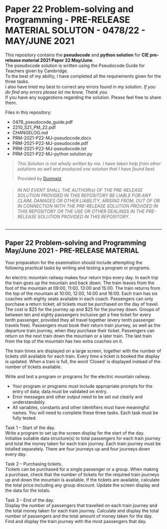 # Paper 22 Problem-solving and Programming - PRE-RELEASE MATERIAL SOLUTON - 0478/22 - MAY/JUNE 2021
This repository contains the **pseudocode** and **python solution** for **CIE pre-release material 2021 Paper 22 May/June**.<br>
The pseudocode solution is written using the Pseudocode Guide for Teachers given by Cambridge.<br>
To the best of my ability, I have completed all the requirements given for the three tasks.<br>
I also have tried my best to correct any errors found in my solution. *If you do find any errors please let me know, Thank you.*<br>
If you have any suggestions regarding the solution. Please feel free to share them.<br>

Files in this repository:
- 0478_pseudocode_guide.pdf
- 2210_S21_PM_22.pdf
- CHANGELOG.md
- PRM-2021-P22-MJ-pseudocode.docx
- PRM-2021-P22-MJ-pseudocode.pdf
- PRM-2021-P22-MJ-pseudocode.txt
- PRM-2021-P22-MJ-python solution.py


> *This Solution is not wholly written by me. I have taken help from other solutions as well and produced one solution that I have found best.*
>
> Provided by [Dunroxiz](https://github.com/Dunroxiz)


>###### *IN NO EVENT SHALL THE AUTHOR(s) OF THE PRE-RELEASE SOLUTION PROVIDED IN THIS REPOSITORY BE LIABLE FOR ANY CLAIM, DAMAGES OR OTHER LIABILITY, ARISING FROM, OUT OF OR IN CONNECTION WITH THE PRE-RELEASE SOLUTION PROVIDED IN THIS REPOSITORY OR THE USE OR OTHER DEALINGS IN THE PRE-RELEASE SOLUTION PROVIDED IN THIS REPOSITORY.*<br>

_____________
## Paper 22 Problem-solving and Programming May/June 2021 - PRE-RELEASE MATERIAL<br>

Your preparation for the examination should include attempting the following practical tasks by writing
and testing a program or programs.<br>

An electric mountain railway makes four return trips every day. In each trip the train goes up the
mountain and back down. The train leaves from the foot of the mountain at 09:00, 11:00, 13:00 and
15:00. The train returns from the top of the mountain at 10:00, 12:00, 14:00 and 16:00. Each train has
six coaches with eighty seats available in each coach. Passengers can only purchase a return ticket;
all tickets must be purchased on the day of travel. The cost is $25 for the journey up and $25 for the
journey down. Groups of between ten and eighty passengers inclusive get a free ticket for every tenth
passenger, provided they all travel together (every tenth passenger travels free). Passengers must
book their return train journey, as well as the departure train journey, when they purchase their ticket.
Passengers can return on the next train down the mountain or a later train. The last train from the top
of the mountain has two extra coaches on it.<br>

The train times are displayed on a large screen, together with the number of tickets still available for
each train. Every time a ticket is booked the display is updated. When a train is full, the word ‘Closed’ is
displayed instead of the number of tickets available.<br>

Write and test a program or programs for the electric mountain railway.<br>
- Your program or programs must include appropriate prompts for the entry of data; data must be
validated on entry.
- Error messages and other output need to be set out clearly and understandably.
- All variables, constants and other identifiers must have meaningful names.
You will need to complete these three tasks. Each task must be fully tested.

Task 1 – Start of the day.<br>
Write a program to set up the screen display for the start of the day. Initialise suitable data structure(s)
to total passengers for each train journey and total the money taken for each train journey. Each train
journey must be totalled separately. There are four journeys up and four journeys down every day.

Task 2 – Purchasing tickets.<br>
Tickets can be purchased for a single passenger or a group. When making a purchase, check that the
number of tickets for the required train journeys up and down the mountain is available. If the tickets
are available, calculate the total price including any group discount. Update the screen display and the
data for the totals.

Task 3 – End of the day.<br>
Display the number of passengers that travelled on each train journey and the total money taken for
each train journey. Calculate and display the total number of passengers and the total amount of money
taken for the day. Find and display the train journey with the most passengers that day.
